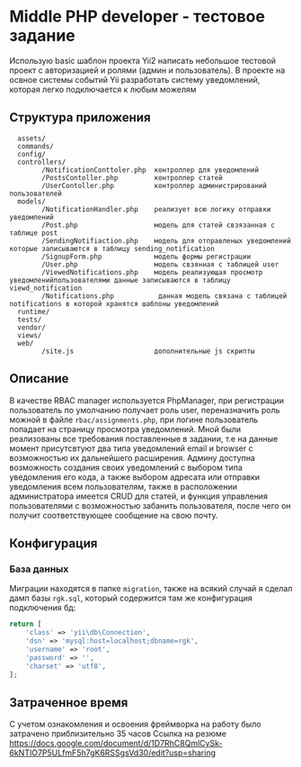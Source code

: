 Middle PHP developer - тестовое задание
============================

Использую basic шаблон проекта Yii2 написать небольшое тестовой проект с авторизацией и ролями (админ и пользователь). 
В проекте на освное системы событий Yii разработать систему уведомлений, которая легко подключается к любым можелям


Структура приложения
--------------------

      assets/            
      commands/           
      config/             
      controllers/        
            /NotificationConttoler.php  контроллер для уведомлений
            /PostsContoller.php         контроллер статей
            /UserContoller.php          контроллер администрирований пользователей      
      models/             
            /NotificationHandler.php    реализует всю логику отправки уведомлений
            /Post.php                   модель для статей свзязанная с таблице post
            /SendingNotifiaction.php    модель для отправленых уведомлений которые записываются в таблицу sending_notification
            /SignupForm.php             модель формы регистрации
            /User.php                   модель свзянная с таблицей user
            /ViewedNotifications.php    модель реализующая просмотр уведомленийпользователями данные записываются в таблицу viewd_notification
            /Notifications.php           данная модель связана с таблицей notifications в которой хранятся шаблоны уведомлений
      runtime/            
      tests/              
      vendor/             
      views/             
      web/
            /site.js                    дополнительные js скрипты          



Описание
--------
В качестве RBAC manager используется PhpManager, при регистрации пользователь по умолчанию получает роль user, переназначить роль можной в файле `rbac/assignments.php`,
при логине пользователь попадает на страницу просмотра уведомлений.
Мной были реализованы все требования поставленные в задании, т.е на данные момент присутсвтуют два типа уведомлений email и browser с возможностью их дальнейшего расширения.
Админу доступна возможность создания своих уведомлений с выбором типа уведомления его кода, а также выбором адресата или отправки уведомления всем пользователям, 
также в расположении администратора имеется CRUD для статей, и функция управления пользователями с возможностью забанить пользователя, после чего он получит соответствующее сообщение на свою почту.


Конфигурация
------------

### База данных
Миграции находятся в папке `migration`, также на всякий случай я сделал дамп базы `rgk.sql`, который содержится там же
конфигурация подключения  бд:

```php
return [
    'class' => 'yii\db\Connection',
    'dsn' => 'mysql:host=localhost;dbname=rgk',
    'username' => 'root',
    'password' => '',
    'charset' => 'utf8',
];
```

Затраченное время
-----------------

С учетом ознакомления и освоения фреймворка на работу было затрачено приблизительно 35 часов
Ссылка на резюме https://docs.google.com/document/d/1D7RhC8QmlCySk-6kNTIO7P5ULfmF5h7gK6RSSgsVd30/edit?usp=sharing